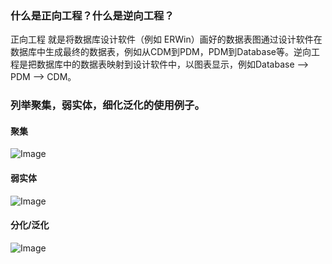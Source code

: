 ### 什么是正向工程？什么是逆向工程？
正向工程 就是将数据库设计软件（例如 ERWin）画好的数据表图通过设计软件在数据库中生成最终的数据表，例如从CDM到PDM，PDM到Database等。逆向工程是把数据库中的数据表映射到设计软件中，以图表显示，例如Database  --> PDM --> CDM。

### 列举聚集，弱实体，细化泛化的使用例子。
#### 聚集
![Image](https://github.com/bige1997372/Database-Concepts/img_folder/juji.png)
#### 弱实体
![Image](https://github.com/bige1997372/Database-Concepts/img_folder/弱实体.png)
#### 分化/泛化
![Image](https://github.com/bige1997372/Database-Concepts/img_folder/fenhuafanhua.png)
